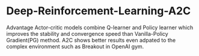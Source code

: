 # Deep-Reinforcement-Learning-A2C

Advantage Actor-critic models combine Q-learner and Policy learner which improves the stability and convergence speed than Vanilla-Policy Gradient(PG) method. A2C shows better results even adpated to the complex environment such as Breakout in OpenAI gym.

